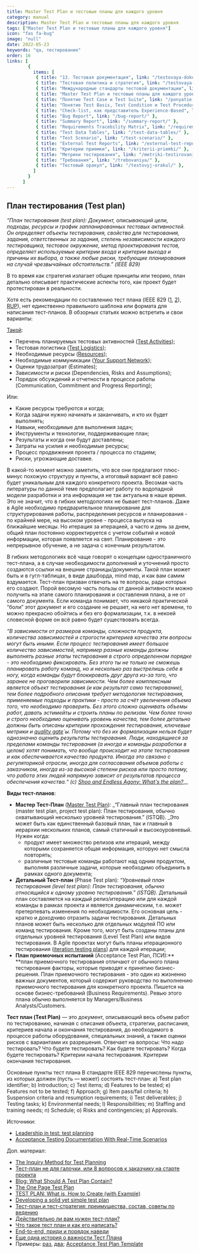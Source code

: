 ```yaml
---
title: Master Test Plan и тестовые планы для каждого уровня
category: manual
description: Master Test Plan и тестовые планы для каждого уровня
tags: ["Master Test Plan и тестовые планы для каждого уровня"]
icon: "fas fa-bug"
image: "null"
date: 2022-05-23
keywords: "qa, тестирование"
order: 16
links: [
        {
          items: [
           { title: "13. Тестовая документация", link: "/testovaya-dokumentacziya/" },
           { title: "Тестовая политика и стратегия", link: "/testovaya-politika-i-strategiya/" },
           { title: "Международные стандарты тестовой документации", link: "/mezhdunarodnye-standarty-testovoj-dokumentaczii/" },
           { title: "Master Test Plan и тестовые планы для каждого уровня", link: "/master-test-plan-i-testovye-plany-dlya-kazhdogo-urovnya/" },
           { title: "Понятие Test Case и Test Suite", link: "/ponyatie-test-case-i-test-suite/" },
           { title: "Понятие Test Basis, Test Condition и Test Procedure", link: "/ponyatie-test-basis-test-condition-i-test-procedure/" },
           { title: "Check-list, как представитель Experience-Based", link: "/check-list-kak-predstavitel-experience-based/" },
           { title: "Bug Report", link: "/bug-report/" },
           { title: "Summary Report", link: "/summary-report/" },
           { title: "Requirements Tracebility Matrix", link: "/requirements-tracebility-matrix/" },
           { title: "Test Data Tables", link: "/test-data-tables/" },
           { title: "Test Scenario", link: "/test-scenario/" },
           { title: "External Test Reports", link: "/external-test-reports/" },
           { title: "Критерии приемки", link: "/kriterii-priemki/" },
           { title: "Метрики тестирования", link: "/metriki-testirovaniya/" },
           { title: "Требования", link: "/trebovaniya/" },
           { title: "Тестовый оракул", link: "/testovyj-orakul/" },
          ]
        }
      ]
---
```


## План тестирования (Test plan)

_“План тестирования (test plan): Документ, описывающий цели, подходы, ресурсы и график запланированных тестовых активностей. Он определяет объекты тестирования, свойства для тестирования, задания, ответственных за задания, степень независимости каждого тестировщика, тестовое окружение, метод проектирования тестов, определяет используемые критерии входа и критерии выхода и причины их выбора, а также любые риски, требующие планирования на случай чрезвычайных обстоятельств.” (IEEE 829)_

В то время как стратегия излагает общие принципы или теорию, план детально описывает практические аспекты того, как проект будет протестирован в реальности.

Хотя есть рекомендации по составлению тест плана (IEEE 829 ([1](https://www.ecs.csun.edu/\~rlingard/comp480/TestPlanTemplate.pdf), [2](https://jmpovedar.files.wordpress.com/2014/03/ieee-829.pdf)), [RUP](https://tmguru.ru/wp-content/uploads/2015/01/TestPlanTemplate\_RUP.pdf)), нет единственно правильного шаблона или формата для написания тест-планов. В обзорных статьях можно встретить и свои варианты:

[Такой](https://theqalead.com/topics/leadership-in-test-test-planning/):

* Перечень планируемых тестовых активностей ([Test Activities](https://theqalead.com/wp-content/uploads/2021/06/Test-activities-infographic-1024x579.png));
* Тестовая логистика ([Test Logistics](https://theqalead.com/wp-content/uploads/2021/06/Test-logistics-infographic-1024x579.png));
* Необходимые ресурсы ([Resources](https://theqalead.com/wp-content/uploads/2021/06/Resources-infographic-1024x579.png));
* Необходимые коммуникации ([Your Support Network](https://theqalead.com/wp-content/uploads/2021/06/Typical-requirements-infographic-1024x579.png));
* Оценки трудозатрат (Estimates);
* Зависимости и риски (Dependencies, Risks and Assumptions);
* Порядок обсуждений и отчетности в процессе работы (Communication, Commitment and Progress Reporting);

Или:

* Какие ресурсы требуются и когда;
* Когда задачи нужно начинать и заканчивать, и кто их будет выполнять;
* Навыки, необходимые для выполнения задач;
* Инструменты и технологии, поддерживающие план;
* Результаты и когда они будут доставлены;
* Затраты на усилия и необходимые ресурсы;
* Процесс продвижения проекта / процесса по стадиям;
* Риски, угрожающие доставке.

В какой-то момент можно заметить, что все они предлагают плюс-минус похожую структуру и пункты, а итоговый вариант всё равно будет уникальным для каждого конкретного проекта. Весомая часть литературы по данной теме предполагает работу по водопадной модели разработки и эта информация не так актуальна в наше время. Это не значит, что в гибких методологиях не бывает тест-планов. Даже в Agile необходимо предварительное планирование для структурирования работы, распределения ресурсов и планирования - по крайней мере, на высоком уровне - процесса выпуска на ближайшие месяцы. Но итерация за итерацией, а часто и день за днем, общий план постоянно корректируется с учетом событий и новой информации, которая появляется на свет. Планирование - это непрерывное обучение, а не задача с конечным результатом.

В гибких методологиях всё чаще говорят о концепции одностраничного тест-плана, а в случае необходимости дополнений и уточнений просто создаются ссылки на внешние страницы/документы. Такой план может быть и в гугл-таблицах, в виде дашборда, mind map, и как вам самим вздумается. Тест-план призван отвечать на те вопросы, ради которых его создают. Порой весомую часть пользы от данной активности можно получить на этапе самого планирования и составления плана, а не от самого документа. Если команда понимает, что никакой практической “боли” этот документ и его создание не решает, на него нет времени, то можно прекрасно обойтись и без его формализации, т.к. в некоей словесной форме он всё равно будет существовать всегда.

_“В зависимости от размеров команды, сложности продукта, количества зависимостей и строгости критериев качества эти вопросы могут быть иными. Если процесс тестирования имеет большое количество зависимостей, например разные команды должны выполнять разные этапы тестирования в строго определенном порядке - это необходимо фиксировать. Без этого ты не только не сможешь планировать работу команд, но и несколько раз выстрелишь себе в ногу, когда команды будут блокировать друг друга из-за того, что заранее не проговорили зависимости. Чем более комплексным является объект тестирования (и как результат само тестирование), тем более подробного описания требует методология тестирования, применяемые подходы и практики - просто за счёт увеличения объема того, что необходимо проверить. Без этого сложно оценивать объемы работ, давать эстимейты и строить планы по релизам. Чем более точно и строго необходимо оценивать уровень качества, тем более детально должны быть описаны критерии прохождения тестирования, ключевые метрики и_ [_quality gate_](https://habr.com/ru/post/542676/)_\`ы. Потому что без их формализации нельзя будет однозначно оценить результаты тестирования. Люди, находящиеся за пределами команды тестирования (а иногда и команды разработки в целом) хотят понимать, что вообще происходит на этапе тестирования и как обеспечивается качество продукта. Иногда это связано с регуляторикой отрасли, иногда для согласования объемов работы с заказчиком, иногда из-за высокой степени рисков или просто потому, что работа этих людей напрямую зависит от результатов процесса обеспечения качества.“ (с)_ [_Shoo and Endless Agony: What's the plan?_](https://t.me/shooandendlessagony/76)\_\_

**Виды тест-планов**:

* **Мастер Тест-План** ([Master Test Plan](https://tryqa.com/what-are-master-test-plans-level-test-plan-examples-when-to-use/)): \_“Главный план тестирования (master test plan, project test plan): План тестирования, обычно охватывающий несколько уровней тестирования.” (ISTQB). \_Это может быть как единственный базовый план, так и главный в иерархии нескольких планов, самый статичный и высокоуровневый. Нужен когда:
  * продукт имеет множество релизов или итераций, между которыми сохраняется общая информация, которую нет смысла повторять;
  * различные тестовые команды работают над одним продуктом, выполняя различные задачи, которые необходимо объединить в рамках одного документа;
* **Детальный Тест-план** (Phase Test plan): _“Уровневый план тестирования (level test plan): План тестирования, обычно относящийся к одному уровню тестирования.” (ISTQB)._ Детальный план составляется на каждый релиз/итерацию или для каждой команды в рамках проекта и является динамическим, т.е. может претерпевать изменения по необходимости. Его основная цель - кратко и доходчиво отразить задачи тестирования. Детальных планов может быть несколько для отдельных модулей ПО или команд тестирования. Кроме того, могут быть созданы планы для отдельных уровней тестирования (Level Test Plan) или видов тестирования. В Agile проектах могут быть планы итерационного тестирования ([iteration testing plans](https://tryqa.com/what-is-release-and-iteration-planning-in-agile-methodology/)) для каждой итерации;
* **План приемочных испытаний** (Acceptance Test Plan, ПСИ):\*\* \*\*план приемочного тестирования отличают от обычного плана тестирования факторы, которые приводят к принятию бизнес-решения. План приемочного тестирования - это один из жизненно важных документов, который содержит руководство по выполнению приемочного тестирования для конкретного проекта. Пишется на основе бизнес-требований (Business Requirements). Ревью этого плана обычно выполняется by Managers/Business Analysts/Customers.

**Тест план (Test Plan)** — это документ, описывающий весь объем работ по тестированию, начиная с описания объекта, стратегии, расписания, критериев начала и окончания тестирования, до необходимого в процессе работы оборудования, специальных знаний, а также оценки рисков с вариантами их разрешения.
Отвечает на вопросы:
Что надо тестировать?
Что будете тестировать?
Как будете тестировать?
Когда будете тестировать?
Критерии начала тестирования.
Критерии окончания тестирования.

Основные пункты тест плана
В стандарте IEEE 829 перечислены пункты, из которых должен (пусть — может) состоять тест-план:
a) Test plan identifier;
b) Introduction;
c) Test items;
d) Features to be tested;
e) Features not to be tested;
f) Approach;
g) Item pass/fail criteria;
h) Suspension criteria and resumption requirements;
i) Test deliverables;
j) Testing tasks;
k) Environmental needs;
l) Responsibilities;
m) Staffing and training needs;
n) Schedule;
o) Risks and contingencies;
p) Approvals.

Источники:

* [Leadership in test: test planning](https://theqalead.com/topics/leadership-in-test-test-planning/)
* [Acceptance Testing Documentation With Real-Time Scenarios](https://www.softwaretestinghelp.com/acceptance-test-plan/)

Доп. материал:

* [The Inquiry Method for Test Planning](https://testing.googleblog.com/2016/06/the-inquiry-method-for-test-planning.html)
* [Тест-план не для галочки, или 8 вопросов к заказчику на старте проекта](https://dou.ua/lenta/columns/creating-quality-test-plan/)
* [Blog: What Should A Test Plan Contain?](https://www.developsense.com/blog/2008/12/what-should-test-plan-contain/)
* [The One Page Test Plan](https://www.ministryoftesting.com/dojo/lessons/the-one-page-test-plan)
* [TEST PLAN: What is, How to Create (with Example)](https://www.guru99.com/what-everybody-ought-to-know-about-test-planing.html)
* [Developing a solid yet simple test plan](https://www.softwaretestingnews.co.uk/developing-a-solid-yet-simple-test-plan/)
* [Тест-план и тест-стратегия: преимущества, состав, советы по ведению](https://dou.ua/forums/topic/35324/?from=fpcol)
* [Действительно ли вам нужен тест-план?](https://telegra.ph/Dejstvitelno-li-vam-nuzhen-test-plan-11-03)
* [Что такое тест план и как его написать?](https://testengineer.ru/chto-takoe-test-plan-i-kak-ego-napisat/)
* [End-to-end, приди и порядок наведи](https://habr.com/ru/company/arcadia/blog/653773/)
* [Еще одна история о важности Тест Плана](https://serioustester.io/tpost/eeseb021v1-esche-odna-istoriya-o-vazhnosti-test-pla)
* Примеры: [раз](https://testerchronicles.ru/wp-content/uploads/2018/03/2018-03-12\_16-33-10.png), [два](https://hsto.org/getpro/habr/upload\_files/5be/94e/842/5be94e842c3417a918830cc9f5f1b785.png); [Acceptance Test Plan Template](https://www.softwaretestinggenius.com/docs/tplatp.doc)
